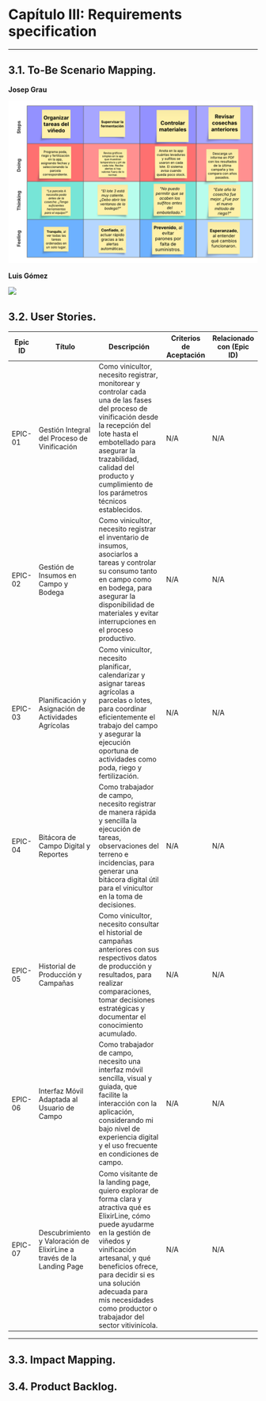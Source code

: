 # Capítulo III: Requirements specification

---

## 3.1. To-Be Scenario Mapping.

**Josep Grau**

![](../../assets/img/chapter-III/Josep%20Grau.png)


**Luis Gómez**

![](../../assets/img/chapter-III/Luis%20G%C3%B3mez.png)


## 3.2. User Stories.

<table>
<thead>
    <tr>
        <th> Epic ID </th>
        <th> Título </th>
        <th> Descripción </th>
        <th> Criterios de Aceptación </th>
        <th> Relacionado con (Epic ID) </th>
    </tr>
</thead>
<tbody>
    <!-- /////////////////////////////////// FILA DE EPIC 01 /////////////////////////////////// -->
    <!-- /////////////////////////////////////////////////////////////////////////////////////// -->
    <tr>
        <td> EPIC-01 </td>
        <!-- ================= Título de EPIC ================= -->
        <td> 
            Gestión Integral del Proceso de Vinificación 
        </td>
        <!-- ================= Descripción de EPIC ================= -->
        <td> 
            Como vinicultor, necesito registrar, monitorear y controlar cada una de las 
            fases del proceso de vinificación desde la recepción del lote hasta el embotellado
            para asegurar la trazabilidad, calidad del producto y cumplimiento de los parámetros 
            técnicos establecidos.
        </td>
        <td> N/A </td>
        <td> N/A </td>
    </tr>
    <!-- /////////////////////////////////// FILA DE EPIC 02 /////////////////////////////////// -->
    <!-- /////////////////////////////////////////////////////////////////////////////////////// -->
    <tr>
        <td> EPIC-02 </td>
        <!-- ================= Título de EPIC ================= -->
        <td> 
            Gestión de Insumos en Campo y Bodega
        </td>
        <!-- ================= Descripción de EPIC ================= -->
        <td> 
            Como vinicultor, necesito registrar el inventario de insumos, asociarlos a tareas 
            y controlar su consumo tanto en campo como en bodega, para asegurar la disponibilidad 
            de materiales y evitar interrupciones en el proceso productivo.
        </td>
        <td> N/A </td>
        <td> N/A </td>
    </tr>
    <!-- /////////////////////////////////// FILA DE EPIC 03 /////////////////////////////////// -->
    <!-- /////////////////////////////////////////////////////////////////////////////////////// -->
    <tr>
        <td> EPIC-03 </td>
        <!-- ================= Título de EPIC ================= -->
        <td> 
            Planificación y Asignación de Actividades Agrícolas
        </td>
        <!-- ================= Descripción de EPIC ================= -->
        <td> 
            Como vinicultor, necesito planificar, calendarizar y asignar tareas agrícolas a 
            parcelas o lotes, para coordinar eficientemente el trabajo del campo y 
            asegurar la ejecución oportuna de actividades como poda, 
            riego y fertilización.
        </td>
        <td> N/A </td>
        <td> N/A </td>
    </tr>
    <!-- /////////////////////////////////// FILA DE EPIC 04 /////////////////////////////////// -->
    <!-- /////////////////////////////////////////////////////////////////////////////////////// -->
    <tr>
        <td> EPIC-04 </td>
        <!-- ================= Título de EPIC ================= -->
        <td> 
            Bitácora de Campo Digital y Reportes
        </td>
        <!-- ================= Descripción de EPIC ================= -->
        <td> 
            Como trabajador de campo, necesito registrar de manera rápida y sencilla la ejecución 
            de tareas, observaciones del terreno e incidencias, para generar una bitácora 
            digital útil para el vinicultor en la toma de decisiones.
        </td>
        <td> N/A </td>
        <td> N/A </td>
    </tr>
    <!-- /////////////////////////////////// FILA DE EPIC 05 /////////////////////////////////// -->
    <!-- /////////////////////////////////////////////////////////////////////////////////////// -->
    <tr>
        <td> EPIC-05 </td>
        <!-- ================= Título de EPIC ================= -->
        <td> 
            Historial de Producción y Campañas
        </td>
        <!-- ================= Descripción de EPIC ================= -->
        <td> 
            Como vinicultor, necesito consultar el historial de campañas anteriores con sus 
            respectivos datos de producción y resultados, para realizar comparaciones, tomar 
            decisiones estratégicas y documentar el conocimiento acumulado.
        </td>
        <td> N/A </td>
        <td> N/A </td>
    </tr>
    <!-- /////////////////////////////////// FILA DE EPIC 06 /////////////////////////////////// -->
    <!-- /////////////////////////////////////////////////////////////////////////////////////// -->
    <tr>
        <td> EPIC-06 </td>
        <!-- ================= Título de EPIC ================= -->
        <td> 
            Interfaz Móvil Adaptada al Usuario de Campo
        </td>
        <!-- ================= Descripción de EPIC ================= -->
        <td> 
            Como trabajador de campo, necesito una interfaz móvil sencilla, visual y guiada, 
            que facilite la interacción con la aplicación, considerando mi bajo nivel de 
            experiencia digital y el uso frecuente en condiciones de campo.
        </td>
        <td> N/A </td>
        <td> N/A </td>
    </tr>
    <!-- /////////////////////////////////// FILA DE EPIC 07 /////////////////////////////////// -->
    <!-- /////////////////////////////////////////////////////////////////////////////////////// -->
    <tr>
        <td> EPIC-07 </td>
        <!-- ================= Título de EPIC ================= -->
        <td> 
            Descubrimiento y Valoración de ElixirLine a través de la Landing Page
        </td>
        <!-- ================= Descripción de EPIC ================= -->
        <td> 
            Como visitante de la landing page, quiero explorar de forma clara y 
            atractiva qué es ElixirLine, cómo puede ayudarme en la gestión 
            de viñedos y vinificación artesanal, y qué beneficios ofrece, 
            para decidir si es una solución adecuada para mis necesidades 
            como productor o trabajador del sector vitivinícola.
        </td>
        <td> N/A </td>
        <td> N/A </td>
    </tr>
</tbody>
</table>

---




## 3.3. Impact Mapping.


## 3.4. Product Backlog.